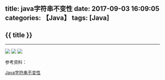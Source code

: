 title: java字符串不变性
date: 2017-09-03 16:09:05
categories: 【Java】
tags: [Java]
---
## {{ title }} ##

---

<img src="/img/String-Immutability-1.png"  class="img-shadow img-center"/>

<img src="/img/String-Immutability-2.png"  class="img-shadow img-center"/>

<img src="/img/String-Immutability-3.png"  class="img-shadow img-center"/>

参考资料：

[Java字符串不变性](http://www.hollischuang.com/archives/1230)